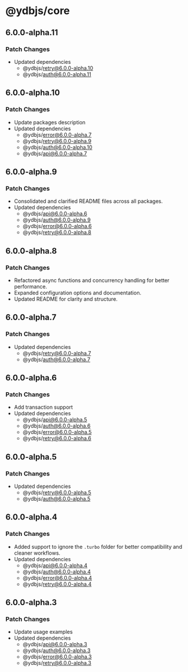 # @ydbjs/core

## 6.0.0-alpha.11

### Patch Changes

- Updated dependencies
  - @ydbjs/retry@6.0.0-alpha.10
  - @ydbjs/auth@6.0.0-alpha.11

## 6.0.0-alpha.10

### Patch Changes

- Update packages description
- Updated dependencies
  - @ydbjs/error@6.0.0-alpha.7
  - @ydbjs/retry@6.0.0-alpha.9
  - @ydbjs/auth@6.0.0-alpha.10
  - @ydbjs/api@6.0.0-alpha.7

## 6.0.0-alpha.9

### Patch Changes

- Consolidated and clarified README files across all packages.
- Updated dependencies
  - @ydbjs/api@6.0.0-alpha.6
  - @ydbjs/auth@6.0.0-alpha.9
  - @ydbjs/error@6.0.0-alpha.6
  - @ydbjs/retry@6.0.0-alpha.8

## 6.0.0-alpha.8

### Patch Changes

- Refactored async functions and concurrency handling for better performance.
- Expanded configuration options and documentation.
- Updated README for clarity and structure.

## 6.0.0-alpha.7

### Patch Changes

- Updated dependencies
  - @ydbjs/retry@6.0.0-alpha.7
  - @ydbjs/auth@6.0.0-alpha.7

## 6.0.0-alpha.6

### Patch Changes

- Add transaction support
- Updated dependencies
  - @ydbjs/api@6.0.0-alpha.5
  - @ydbjs/auth@6.0.0-alpha.6
  - @ydbjs/error@6.0.0-alpha.5
  - @ydbjs/retry@6.0.0-alpha.6

## 6.0.0-alpha.5

### Patch Changes

- Updated dependencies
  - @ydbjs/retry@6.0.0-alpha.5
  - @ydbjs/auth@6.0.0-alpha.5

## 6.0.0-alpha.4

### Patch Changes

- Added support to ignore the `.turbo` folder for better compatibility and cleaner workflows.
- Updated dependencies
  - @ydbjs/api@6.0.0-alpha.4
  - @ydbjs/auth@6.0.0-alpha.4
  - @ydbjs/error@6.0.0-alpha.4
  - @ydbjs/retry@6.0.0-alpha.4

## 6.0.0-alpha.3

### Patch Changes

- Update usage examples
- Updated dependencies
  - @ydbjs/api@6.0.0-alpha.3
  - @ydbjs/auth@6.0.0-alpha.3
  - @ydbjs/error@6.0.0-alpha.3
  - @ydbjs/retry@6.0.0-alpha.3
